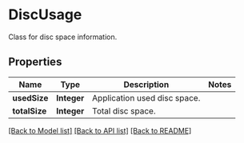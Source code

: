 ﻿
# DiscUsage
Class for disc space information.

## Properties
Name | Type | Description | Notes
------------ | ------------- | ------------- | -------------
**usedSize** | **Integer** | Application used disc space. | 
**totalSize** | **Integer** | Total disc space. | 


[[Back to Model list]](../README.md#documentation-for-models) [[Back to API list]](../README.md#documentation-for-api-endpoints) [[Back to README]](../README.md)


